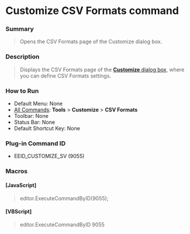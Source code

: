 # Customize CSV Formats command

### Summary

> Opens the CSV Formats page of the Customize dialog box.

### Description

> Displays the CSV Formats page of the [**Customize** dialog box](../../dlg/customize/index),
> where you can define CSV Formats settings.

### How to Run

- Default Menu: None
- [All Commands](all_commands): **Tools** >
**Customize** >
**CSV Formats**
- Toolbar: None
- Status Bar: None
- Default Shortcut Key: None

### Plug-in Command ID

- EEID\_CUSTOMIZE\_SV (9055)

### Macros

#### \[JavaScript\]

> editor.ExecuteCommandByID(9055);

#### \[VBScript\]

> editor.ExecuteCommandByID 9055
